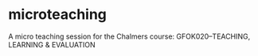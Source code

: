 # microteaching
A micro teaching session for the Chalmers course: GFOK020–TEACHING, LEARNING &amp; EVALUATION

